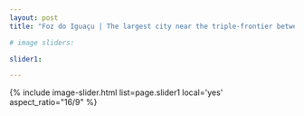 ```yaml
---
layout: post
title: "Foz do Iguaçu | The largest city near the triple-frontier between Argentina, Brazil, and Paraguay"

# image sliders:

slider1:

---
```


{% include image-slider.html list=page.slider1 local='yes' aspect_ratio="16/9" %}
<p align="center"><i></i></p>
